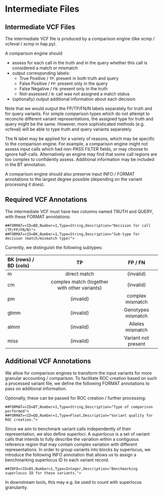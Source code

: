 Intermediate Files
==================

## Intermediate VCF Files

The intermediate VCF file is produced by a comparison engine (like
xcmp / vcfeval / xcmp in hap.py).

A comparison engine should

*  assess for each call in the truth and in the query whether this call is
   considered a match or mismatch
*  output corresponding labels:
   - True Positive / `TP`: present in both truth and query
   - False Positive / `FP`: present only in the query
   - False Negative / `FN`: present only in the truth
   - Not-assessed / `N`: call was not assigned a match status
*  (optionally) output additional information about each decision

Note that we would output the FP/TP/FN/N labels separately for truth and
for query variants. For simple comparison types which do not attempt to
reconcile different variant representations, the assigned type for truth
and query might be the same. However, more sophisticated methods (e.g.
vcfeval) will be able to type truth and query variants separately.

The N label may be applied for a variety of reasons, which may be
specific to the comparison engine. For example, a comparison engine
might not assess input calls which had non-PASS FILTER fields, or may
choose to ignore half-calls. Alternatively an engine may find that some
call regions are too complex to confidently assess. Additional
information may be included in the BT annotation.

A comparison engine should also preserve input INFO / FORMAT annotations to the
largest degree possible (depending on the variant processing it does).

## Required VCF Annotations

The intermediate VCF must have two columns named TRUTH and QUERY, with
these FORMAT annotations:

```
##FORMAT=<ID=BD,Number=1,Type=String,Description="Decision for call (TP/FP/FN/N)">
##FORMAT=<ID=BK,Number=1,Type=String,Description="Sub-type for decision (match/mismatch type)">
```

Currently, we distinguish the following subtypes:

| BK (rows) / BD (cols) |                      TP                      |       FP / FN       |
|:----------------------|:--------------------------------------------:|:-------------------:|
| m                     |                 direct match                 |      (invalid)      |
| cm                    | complex match (together with other variants) |      (invalid)      |
| pm                    |                  (invalid)                   |  complex mismatch   |
| gtmm                  |                  (invalid)                   | Genotypes mismatch  |
| almm                  |                  (invalid)                   |  Alleles mismatch   |
| miss                  |                  (invalid)                   | Variant not present |

## Additional VCF Annotations

We allow for comparison engines to transform the input variants for more
granular accounting / comparison. To facilitate ROC creation based on such
a processed variant file, we define the following FORMAT annotations to
pass on additional information.

Optionally, these can be passed for ROC creation / further processing:

```
##FORMAT=<ID=BT,Number=1,Type=String,Description="Type of comparison performed">
##FORMAT=<ID=QQ,Number=1,Type=Float,Description="Variant quality for ROC creation.">
```

Since we aim to benchmark variant calls independently of their
representation, we also define *superloci*. A *superlocus* is a
set of variant calls that intends to fully describe the variation within
a contiguous reference
region that may contain complex variation with different representations.
In order to group variants into blocks by superlocus, we introduce
the following INFO annotation that allows us to assign a benchmarking
superlocus ID to each variant record.

```
##INFO=<ID=BS,Number=1,Type=Integer,Description="Benchmarking superlocus ID for these variants.">
```

In downstream tools, this may e.g. be used to count with superlocus
granularity.
